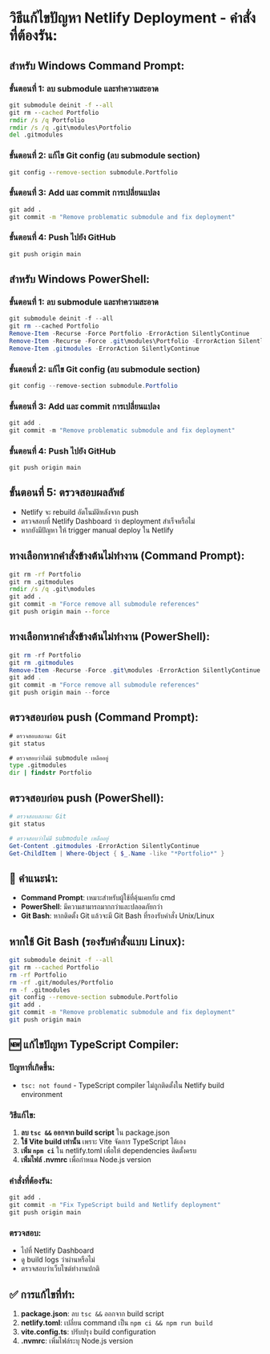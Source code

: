 # วิธีแก้ไขปัญหา Netlify Deployment - คำสั่งที่ต้องรัน:

## สำหรับ Windows Command Prompt:

### ขั้นตอนที่ 1: ลบ submodule และทำความสะอาด

```cmd
git submodule deinit -f --all
git rm --cached Portfolio
rmdir /s /q Portfolio
rmdir /s /q .git\modules\Portfolio
del .gitmodules
```

### ขั้นตอนที่ 2: แก้ไข Git config (ลบ submodule section)

```cmd
git config --remove-section submodule.Portfolio
```

### ขั้นตอนที่ 3: Add และ commit การเปลี่ยนแปลง

```cmd
git add .
git commit -m "Remove problematic submodule and fix deployment"
```

### ขั้นตอนที่ 4: Push ไปยัง GitHub

```cmd
git push origin main
```

## สำหรับ Windows PowerShell:

### ขั้นตอนที่ 1: ลบ submodule และทำความสะอาด

```powershell
git submodule deinit -f --all
git rm --cached Portfolio
Remove-Item -Recurse -Force Portfolio -ErrorAction SilentlyContinue
Remove-Item -Recurse -Force .git\modules\Portfolio -ErrorAction SilentlyContinue
Remove-Item .gitmodules -ErrorAction SilentlyContinue
```

### ขั้นตอนที่ 2: แก้ไข Git config (ลบ submodule section)

```powershell
git config --remove-section submodule.Portfolio
```

### ขั้นตอนที่ 3: Add และ commit การเปลี่ยนแปลง

```powershell
git add .
git commit -m "Remove problematic submodule and fix deployment"
```

### ขั้นตอนที่ 4: Push ไปยัง GitHub

```powershell
git push origin main
```

## ขั้นตอนที่ 5: ตรวจสอบผลลัพธ์

- Netlify จะ rebuild อัตโนมัติหลังจาก push
- ตรวจสอบที่ Netlify Dashboard ว่า deployment สำเร็จหรือไม่
- หากยังมีปัญหา ให้ trigger manual deploy ใน Netlify

## ทางเลือกหากคำสั่งข้างต้นไม่ทำงาน (Command Prompt):

```cmd
git rm -rf Portfolio
git rm .gitmodules
rmdir /s /q .git\modules
git add .
git commit -m "Force remove all submodule references"
git push origin main --force
```

## ทางเลือกหากคำสั่งข้างต้นไม่ทำงาน (PowerShell):

```powershell
git rm -rf Portfolio
git rm .gitmodules
Remove-Item -Recurse -Force .git\modules -ErrorAction SilentlyContinue
git add .
git commit -m "Force remove all submodule references"
git push origin main --force
```

## ตรวจสอบก่อน push (Command Prompt):

```cmd
# ตรวจสอบสถานะ Git
git status

# ตรวจสอบว่าไม่มี submodule เหลืออยู่
type .gitmodules
dir | findstr Portfolio
```

## ตรวจสอบก่อน push (PowerShell):

```powershell
# ตรวจสอบสถานะ Git
git status

# ตรวจสอบว่าไม่มี submodule เหลืออยู่
Get-Content .gitmodules -ErrorAction SilentlyContinue
Get-ChildItem | Where-Object { $_.Name -like "*Portfolio*" }
```

## 🔧 คำแนะนำ:

- **Command Prompt**: เหมาะสำหรับผู้ใช้ที่คุ้นเคยกับ cmd
- **PowerShell**: มีความสามารถมากกว่าและปลอดภัยกว่า
- **Git Bash**: หากติดตั้ง Git แล้วจะมี Git Bash ที่รองรับคำสั่ง Unix/Linux

## หากใช้ Git Bash (รองรับคำสั่งแบบ Linux):

```bash
git submodule deinit -f --all
git rm --cached Portfolio
rm -rf Portfolio
rm -rf .git/modules/Portfolio
rm -f .gitmodules
git config --remove-section submodule.Portfolio
git add .
git commit -m "Remove problematic submodule and fix deployment"
git push origin main
```

## 🆕 แก้ไขปัญหา TypeScript Compiler:

### ปัญหาที่เกิดขึ้น:

- `tsc: not found` - TypeScript compiler ไม่ถูกติดตั้งใน Netlify build environment

### วิธีแก้ไข:

1. **ลบ `tsc &&` ออกจาก build script** ใน package.json
2. **ใช้ Vite build เท่านั้น** เพราะ Vite จัดการ TypeScript ได้เอง
3. **เพิ่ม `npm ci`** ใน netlify.toml เพื่อให้ dependencies ติดตั้งครบ
4. **เพิ่มไฟล์ .nvmrc** เพื่อกำหนด Node.js version

### คำสั่งที่ต้องรัน:

```cmd
git add .
git commit -m "Fix TypeScript build and Netlify deployment"
git push origin main
```

### ตรวจสอบ:

- ไปที่ Netlify Dashboard
- ดู build logs ว่าผ่านหรือไม่
- ตรวจสอบว่าเว็บไซต์ทำงานปกติ

## ✅ การแก้ไขที่ทำ:

1. **package.json**: ลบ `tsc &&` ออกจาก build script
2. **netlify.toml**: เปลี่ยน command เป็น `npm ci && npm run build`
3. **vite.config.ts**: ปรับปรุง build configuration
4. **.nvmrc**: เพิ่มไฟล์ระบุ Node.js version
